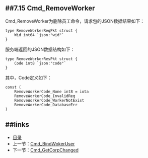 ##7.15 Cmd_RemoveWorker
---
Cmd_RemoveWorker为删除员工命令，请求包的JSON数据结果如下：
	
	type RemoveWorkerReqPkt struct {
		Wid int64 `json:"wid"`
	}
	
服务端返回的JSON数据结构如下：

	type RemoveWorkerResPkt struct {
		Code int8 `json:"code"`
	}

其中，Code定义如下：

	const (
		RemoveWorkerCode_None int8 = iota
		RemoveWorkerCode_InvalidReq
		RemoveWorkerCode_WorkerNotExist
		RemoveWorkerCode_DatabaseErr
	)

##links
---
* [目录](preface.md)
* 上一节：[Cmd_BindWokerUser](07.14.md)
* 下一节：[Cmd_GetCorpChanged](07.16.md)